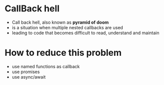 # CallBack hell
- Call back hell, also known as **pyramid of doom**
- is a situation when multiple nested callbacks are used
- leading to code that becomes difficult to read, understand and maintain

# How to reduce this problem
- use named functions as callback
- use promises
- use async/await